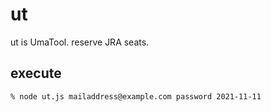 # ut
ut is UmaTool. reserve JRA seats.

## execute
`% node ut.js mailaddress@example.com password 2021-11-11`
